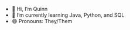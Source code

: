 - 👋 Hi, I’m Quinn
- 🌱 I’m currently learning Java, Python, and SQL
- 😄 Pronouns: They/Them
<!---
qgchambe/qgchambe is a ✨ special ✨ repository because its `README.md` (this file) appears on your GitHub profile.
You can click the Preview link to take a look at your changes.
--->
